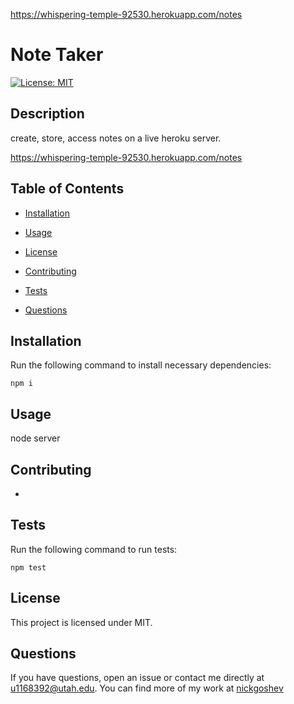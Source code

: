 https://whispering-temple-92530.herokuapp.com/notes

# Note Taker
[![License: MIT](https://img.shields.io/badge/License-MIT-yellow.svg)](https://opensource.org/licenses/MIT)

## Description

create, store, access notes on a live heroku server.

https://whispering-temple-92530.herokuapp.com/notes

## Table of Contents

* [Installation](#installation)

* [Usage](#usage)

* [License](#license)

* [Contributing](#contributing)

* [Tests](#tests)

* [Questions](#questions)

## Installation

Run the following command to install necessary dependencies:

```
npm i
```

## Usage

node server

## Contributing

-

## Tests

Run the following command to run tests:

``` 
npm test
```

## License

This project is licensed under MIT.

## Questions

If you have questions, open an issue or contact me directly at u1168392@utah.edu. 
You can find more of my work at [nickgoshev](https://github.com/nickgoshev/)

